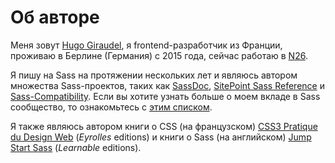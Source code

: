 
# Об авторе

Меня зовут [Hugo Giraudel](http://hugogiraudel.com), я frontend-разработчик из Франции, проживаю в Берлине (Германия) с 2015 года, сейчас работаю в [N26](https://n26.com).

Я пишу на Sass на протяжении нескольких лет и являюсь автором множества Sass-проектов, таких как [SassDoc](http://sassdoc.com), [SitePoint Sass Reference](http://sitepoint.com/sass-reference/) и [Sass-Compatibility](http://sass-compatibility.github.io). Если вы хотите узнать больше о моем вкладе в Sass сообщество, то ознакомьтесь с [этим списком](http://github.com/HugoGiraudel/awesome-sass).

Я также являюсь автором книги о CSS (на французском) [CSS3 Pratique du Design Web](http://css3-pratique.fr/) (*Eyrolles* editions) и книги о Sass (на английском) [Jump Start Sass](https://learnable.com/books/jump-start-sass) (*Learnable* editions).
